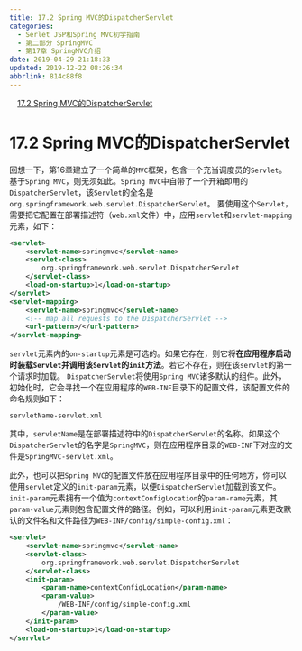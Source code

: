 ```yaml
---
title: 17.2 Spring MVC的DispatcherServlet
categories: 
  - Serlet JSP和Spring MVC初学指南
  - 第二部分 SpringMVC
  - 第17章 SpringMVC介绍
date: 2019-04-29 21:18:33
updated: 2019-12-22 08:26:34
abbrlink: 814c88f8
---
```

<div id='my_toc'><a href="/JavaReadingNotes/814c88f8/#17-2-Spring-MVC的DispatcherServlet" class="header_1">17.2 Spring MVC的DispatcherServlet</a><br></div>
<style>.header_1{margin-left: 1em;}.header_2{margin-left: 2em;}.header_3{margin-left: 3em;}.header_4{margin-left: 4em;}.header_5{margin-left: 5em;}.header_6{margin-left: 6em;}</style>
<!--more-->
<script>if (navigator.platform.search('arm')==-1){document.getElementById('my_toc').style.display = 'none';}var e,p = document.getElementsByTagName('p');while (p.length>0) {e = p[0];e.parentElement.removeChild(e);}</script>

<!--end-->
# 17.2 Spring MVC的DispatcherServlet #
回想一下，第16章建立了一个简单的`MVC`框架，包含一个充当调度员的`Servlet`。基于`Spring MVC`，则无须如此。`Spring MVC`中自带了一个开箱即用的`DispatcherServlet`，该`Servlet`的全名是`org.springframework.web.servlet.DispatcherServlet`。
要使用这个`Servlet`，需要把它配置在部署描述符（`web.xml`文件）中，应用`servlet`和`servlet-mapping`元素，如下：
```xml
<servlet>
    <servlet-name>springmvc</servlet-name>
    <servlet-class>
        org.springframework.web.servlet.DispatcherServlet
    </servlet-class>
    <load-on-startup>1</load-on-startup>
</servlet>
<servlet-mapping>
    <servlet-name>springmvc</servlet-name>
    <!-- map all requests to the DispatcherServlet -->
    <url-pattern>/</url-pattern>
</servlet-mapping>
```
`servlet`元素内的`on-startup`元素是可选的。如果它存在，则它将**在应用程序启动时装载`Servlet`并调用该`Servlet`的`init`方法**。若它不存在，则在该`servlet`的第一个请求时加载。
`DispatcherServlet`将使用`Spring MVC`诸多默认的组件。此外，初始化时，它会寻找一个在应用程序的`WEB-INF`目录下的配置文件，该配置文件的命名规则如下：
```
servletName-servlet.xml
```
其中，`servletName`是在部署描述符中的`DispatcherServlet`的名称。如果这个`DispatcherServlet`的名字是`SpringMVC`，则在应用程序目录的`WEB-INF`下对应的文件是`SpringMVC-servlet.xml`。

此外，也可以把`Spring MVC`的配置文件放在应用程序目录中的任何地方，你可以使用`servlet`定义的`init-param`元素，以便`DispatcherServlet`加载到该文件。`init-param`元素拥有一个值为`contextConfigLocation`的`param-name`元素，其`param-value`元素则包含配置文件的路径。例如，可以利用`init-param`元素更改默认的文件名和文件路径为`WEB-INF/config/simple-config.xml`：
```xml
<servlet>
    <servlet-name>springmvc</servlet-name>
    <servlet-class>
        org.springframework.web.servlet.DispatcherServlet
    </servlet-class>
    <init-param>
        <param-name>contextConfigLocation</param-name>
        <param-value>
            /WEB-INF/config/simple-config.xml
        </param-value>
    </init-param>
    <load-on-startup>1</load-on-startup>
</servlet>
```


